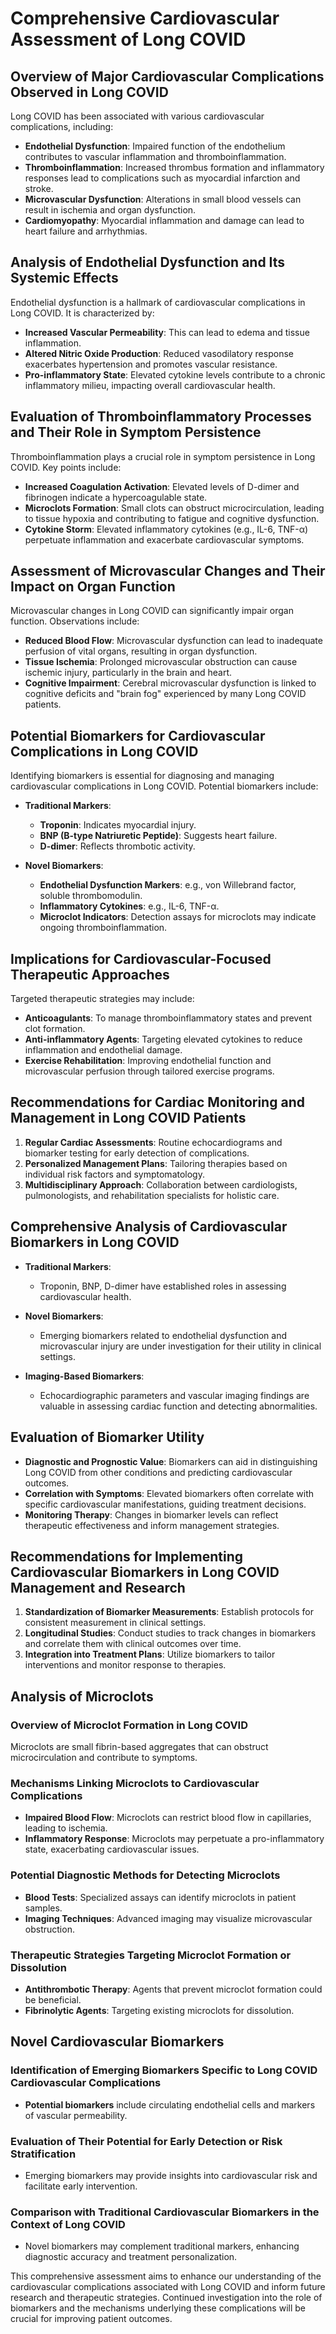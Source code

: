 # Comprehensive Cardiovascular Assessment of Long COVID

## Overview of Major Cardiovascular Complications Observed in Long COVID

Long COVID has been associated with various cardiovascular complications, including:

- **Endothelial Dysfunction**: Impaired function of the endothelium contributes to vascular inflammation and thromboinflammation.
- **Thromboinflammation**: Increased thrombus formation and inflammatory responses lead to complications such as myocardial infarction and stroke.
- **Microvascular Dysfunction**: Alterations in small blood vessels can result in ischemia and organ dysfunction.
- **Cardiomyopathy**: Myocardial inflammation and damage can lead to heart failure and arrhythmias.

## Analysis of Endothelial Dysfunction and Its Systemic Effects

Endothelial dysfunction is a hallmark of cardiovascular complications in Long COVID. It is characterized by:

- **Increased Vascular Permeability**: This can lead to edema and tissue inflammation.
- **Altered Nitric Oxide Production**: Reduced vasodilatory response exacerbates hypertension and promotes vascular resistance.
- **Pro-inflammatory State**: Elevated cytokine levels contribute to a chronic inflammatory milieu, impacting overall cardiovascular health.

## Evaluation of Thromboinflammatory Processes and Their Role in Symptom Persistence

Thromboinflammation plays a crucial role in symptom persistence in Long COVID. Key points include:

- **Increased Coagulation Activation**: Elevated levels of D-dimer and fibrinogen indicate a hypercoagulable state.
- **Microclots Formation**: Small clots can obstruct microcirculation, leading to tissue hypoxia and contributing to fatigue and cognitive dysfunction.
- **Cytokine Storm**: Elevated inflammatory cytokines (e.g., IL-6, TNF-α) perpetuate inflammation and exacerbate cardiovascular symptoms.

## Assessment of Microvascular Changes and Their Impact on Organ Function

Microvascular changes in Long COVID can significantly impair organ function. Observations include:

- **Reduced Blood Flow**: Microvascular dysfunction can lead to inadequate perfusion of vital organs, resulting in organ dysfunction.
- **Tissue Ischemia**: Prolonged microvascular obstruction can cause ischemic injury, particularly in the brain and heart.
- **Cognitive Impairment**: Cerebral microvascular dysfunction is linked to cognitive deficits and "brain fog" experienced by many Long COVID patients.

## Potential Biomarkers for Cardiovascular Complications in Long COVID

Identifying biomarkers is essential for diagnosing and managing cardiovascular complications in Long COVID. Potential biomarkers include:

- **Traditional Markers**:
  - **Troponin**: Indicates myocardial injury.
  - **BNP (B-type Natriuretic Peptide)**: Suggests heart failure.
  - **D-dimer**: Reflects thrombotic activity.
  
- **Novel Biomarkers**:
  - **Endothelial Dysfunction Markers**: e.g., von Willebrand factor, soluble thrombomodulin.
  - **Inflammatory Cytokines**: e.g., IL-6, TNF-α.
  - **Microclot Indicators**: Detection assays for microclots may indicate ongoing thromboinflammation.

## Implications for Cardiovascular-Focused Therapeutic Approaches

Targeted therapeutic strategies may include:

- **Anticoagulants**: To manage thromboinflammatory states and prevent clot formation.
- **Anti-inflammatory Agents**: Targeting elevated cytokines to reduce inflammation and endothelial damage.
- **Exercise Rehabilitation**: Improving endothelial function and microvascular perfusion through tailored exercise programs.

## Recommendations for Cardiac Monitoring and Management in Long COVID Patients

1. **Regular Cardiac Assessments**: Routine echocardiograms and biomarker testing for early detection of complications.
2. **Personalized Management Plans**: Tailoring therapies based on individual risk factors and symptomatology.
3. **Multidisciplinary Approach**: Collaboration between cardiologists, pulmonologists, and rehabilitation specialists for holistic care.

## Comprehensive Analysis of Cardiovascular Biomarkers in Long COVID

- **Traditional Markers**:
  - Troponin, BNP, D-dimer have established roles in assessing cardiovascular health.
  
- **Novel Biomarkers**:
  - Emerging biomarkers related to endothelial dysfunction and microvascular injury are under investigation for their utility in clinical settings.

- **Imaging-Based Biomarkers**:
  - Echocardiographic parameters and vascular imaging findings are valuable in assessing cardiac function and detecting abnormalities.

## Evaluation of Biomarker Utility

- **Diagnostic and Prognostic Value**: Biomarkers can aid in distinguishing Long COVID from other conditions and predicting cardiovascular outcomes.
- **Correlation with Symptoms**: Elevated biomarkers often correlate with specific cardiovascular manifestations, guiding treatment decisions.
- **Monitoring Therapy**: Changes in biomarker levels can reflect therapeutic effectiveness and inform management strategies.

## Recommendations for Implementing Cardiovascular Biomarkers in Long COVID Management and Research

1. **Standardization of Biomarker Measurements**: Establish protocols for consistent measurement in clinical settings.
2. **Longitudinal Studies**: Conduct studies to track changes in biomarkers and correlate them with clinical outcomes over time.
3. **Integration into Treatment Plans**: Utilize biomarkers to tailor interventions and monitor response to therapies.

## Analysis of Microclots

### Overview of Microclot Formation in Long COVID

Microclots are small fibrin-based aggregates that can obstruct microcirculation and contribute to symptoms.

### Mechanisms Linking Microclots to Cardiovascular Complications

- **Impaired Blood Flow**: Microclots can restrict blood flow in capillaries, leading to ischemia.
- **Inflammatory Response**: Microclots may perpetuate a pro-inflammatory state, exacerbating cardiovascular issues.

### Potential Diagnostic Methods for Detecting Microclots

- **Blood Tests**: Specialized assays can identify microclots in patient samples.
- **Imaging Techniques**: Advanced imaging may visualize microvascular obstruction.

### Therapeutic Strategies Targeting Microclot Formation or Dissolution

- **Antithrombotic Therapy**: Agents that prevent microclot formation could be beneficial.
- **Fibrinolytic Agents**: Targeting existing microclots for dissolution.

## Novel Cardiovascular Biomarkers

### Identification of Emerging Biomarkers Specific to Long COVID Cardiovascular Complications

- **Potential biomarkers** include circulating endothelial cells and markers of vascular permeability.

### Evaluation of Their Potential for Early Detection or Risk Stratification

- Emerging biomarkers may provide insights into cardiovascular risk and facilitate early intervention.

### Comparison with Traditional Cardiovascular Biomarkers in the Context of Long COVID

- Novel biomarkers may complement traditional markers, enhancing diagnostic accuracy and treatment personalization.

This comprehensive assessment aims to enhance our understanding of the cardiovascular complications associated with Long COVID and inform future research and therapeutic strategies. Continued investigation into the role of biomarkers and the mechanisms underlying these complications will be crucial for improving patient outcomes.